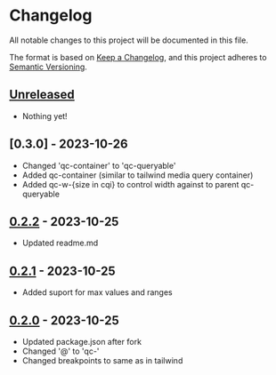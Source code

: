 # Changelog

All notable changes to this project will be documented in this file.

The format is based on [Keep a Changelog](https://keepachangelog.com/en/1.0.0/),
and this project adheres to [Semantic Versioning](https://semver.org/spec/v2.0.0.html).

## [Unreleased]

- Nothing yet!

## [0.3.0] - 2023-10-26

- Changed 'qc-container' to 'qc-queryable'
- Added qc-container (similar to tailwind media query container)
- Added qc-w-{size in cqi} to control width against to parent qc-queryable

## [0.2.2] - 2023-10-25

- Updated readme.md

## [0.2.1] - 2023-10-25

- Added suport for max values and ranges

## [0.2.0] - 2023-10-25

- Updated package.json after fork
- Changed '@' to 'qc-'
- Changed breakpoints to same as in tailwind

[unreleased]: https://github.com/Krzysztof318/tailwindcss-container-queries/compare/v0.3.0...HEAD
[0.2.2]: https://github.com/Krzysztof318/tailwindcss-container-queries/compare/v0.2.2...v0.3.0
[0.2.2]: https://github.com/Krzysztof318/tailwindcss-container-queries/compare/v0.2.1...v0.2.2
[0.2.1]: https://github.com/Krzysztof318/tailwindcss-container-queries/compare/v0.2.0...v0.2.1
[0.2.0]: https://github.com/Krzysztof318/tailwindcss-container-queries/releases/tag/v0.2.0